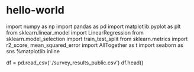 # hello-world
import numpy as np
import pandas as pd
import matplotlib.pyplot as plt
from sklearn.linear_model import LinearRegression
from sklearn.model_selection import train_test_split
from sklearn.metrics import r2_score, mean_squared_error
import AllTogether as t
import seaborn as sns
%matplotlib inline

df = pd.read_csv('./survey_results_public.csv')
df.head()

